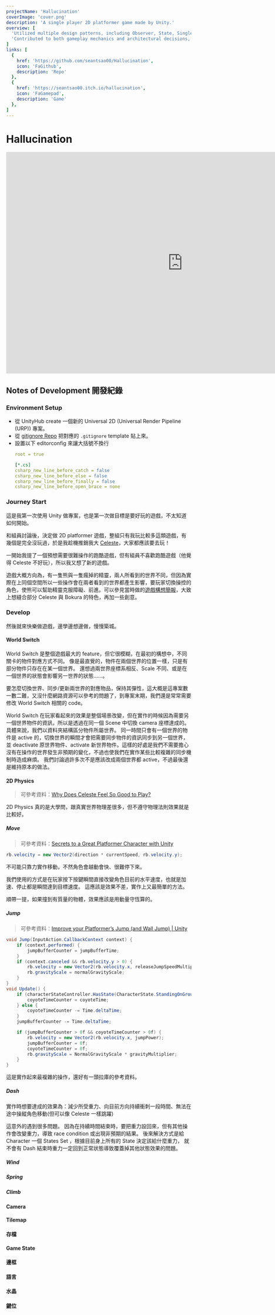 ```yaml
---
projectName: 'Hallucination'
coverImage: 'cover.png'
description: 'A single player 2D platformer game made by Unity.'
overview: [
  'Utilized multiple design patterns, including Observer, State, Singleton, Event-Driven Architecture, Command, Component, and Prototype, to create a well-organized and scalable codebase.',
  'Contributed to both gameplay mechanics and architectural decisions, ensuring smooth development and extensibility.'
]
links: [
  {
    href: 'https://github.com/seantsao00/Hallucination',
    icon: 'FaGithub',
    description: 'Repo'
  },
  {
    href: 'https://seantsao00.itch.io/hallucination',
    icon: 'FaGamepad',
    description: 'Game'
  },
]
---
```


<!-- ([`remark-toc`](https://github.com/remarkjs/remark-toc)). -->

# Hallucination
<iframe frameborder="0" src="https://itch.io/embed-upload/12351752?color=333333" allowfullscreen="" width="960" height="603"><a href="https://seantsao00.itch.io/hallucination">Play GP 2024 Group 12 - Hallucination on itch.io</a></iframe>

## Notes of Development 開發紀錄

### Environment Setup
- 從 UnityHub create 一個新的 Universal 2D (Universal Render Pipeline (URP)) 專案。
- 從 [gitignore Repo](https://github.com/github/gitignore) 把對應的 `.gitignore` template 貼上來。
- 設置以下 editorconfig 來讓大括號不換行
  ```yaml
  root = true

  [*.cs]
  csharp_new_line_before_catch = false
  csharp_new_line_before_else = false
  csharp_new_line_before_finally = false
  csharp_new_line_before_open_brace = none
  ```

### Journey Start
這是我第一次使用 Unity 做專案，也是第一次做目標是要好玩的遊戲，不太知道如何開始。

和組員討論後，決定做 2D platformer 遊戲，整組只有我玩比較多這類遊戲，有幾個是完全沒玩過，於是我趁機推銷我大 [Celeste](https://store.steampowered.com/app/504230/Celeste/)，大家都應該要去玩！

一開始我提了一個預想需要很難操作的跑酷遊戲，但有組員不喜歡跑酷遊戲（他覺得 Celeste 不好玩），所以我又想了新的遊戲。

遊戲大概方向為，有一隻熊與一隻瘋掉的精靈，兩人所看到的世界不同，但因為實際在上同個空間所以一些操作會在兩者看到的世界都產生影響，要玩家切換操控的角色，使熊可以幫助精靈克服障礙、前進。可以參見當時做的[遊戲構想簡報](https://1drv.ms/p/c/21e438e91fc2cb45/ETpAFP_fo0VBjwzhZy_RFeQB9Eq4VdWHeaFxgph_7IgagQ)，大致上想縫合部分 Celeste 與 Bokura 的特色，再加一些創意。

### Develop
然後就來快樂做遊戲，邊學邊想邊做，慢慢築城。
#### World Switch
World Switch 是整個遊戲最大的 feature，但它很模糊，在最初的構想中，不同關卡的物件對應方式不同。
像是最直覺的，物件在兩個世界的位置一樣，只是有部分物件只存在在某一個世界。
還想過兩世界座標系相反、Scale 不同、或是在一個世界的狀態會影響另一世界的狀態……。

要怎麼切換世界、同步/更新兩世界的對應物品，保持其彈性，這大概是這專案數一數二難，又沒什麼網路資源可以參考的問題了，到專案末期，我們還是常常需要修改 World Switch 相關的 code。

World Switch 在玩家看起來的效果是整個場景改變，但在實作的時候因為需要另一個世界物件的資訊，所以是透過在同一個 Scene 中切換 camera 座標達成的。
具體來說，我們以資料夾結構區分物件所屬世界。
同一時間只會有一個世界的物件是 active 的，切換世界的瞬間才會把需要同步物件的資訊同步到另一個世界，並 deactivate 原世界物件、activate 新世界物件。這樣的好處是我們不需要擔心沒有在操作的世界發生非預期的變化，不過也使我們在實作某些比較複雜的同步機制時造成麻煩。
我們討論過許多次不是應該改成兩個世界都 active，不過最後還是維持原本的做法。


#### 2D Physics
> 可參考資料：[Why Does Celeste Feel So Good to Play?](https://www.youtube.com/watch?v=yorTG9at90g&t=314s)

2D Physics 真的是大學問，跟真實世界物理差很多，但不遵守物理法則效果就是比較好。
##### Move
> 可參考資料：[Secrets to a Great Platformer Character with Unity](https://www.youtube.com/watch?v=KKGdDBFcu0Q)

```cs
rb.velocity = new Vector2(direction * currentSpeed, rb.velocity.y);
```

不可能只靠力實作移動，不然角色會越動會快、很難停下來。

我們使用的方式是在玩家按下按鍵瞬間直接改變角色目前的水平速度，也就是加速、停止都是瞬間達到目標速度。
這應該是效果不差，實作上又最簡單的方法。

順帶一提，如果撞到有質量的物體，效果應該是用動量守恆算的。

##### Jump
> 可參考資料：[Improve your Platformer’s Jump (and Wall Jump) | Unity](https://www.youtube.com/watch?v=2S3g8CgBG1g&t=151s)

```cs
void Jump(InputAction.CallbackContext context) {
    if (context.performed) {
        jumpBufferCounter = jumpBufferTime;
    }
    if (context.canceled && rb.velocity.y > 0) {
        rb.velocity = new Vector2(rb.velocity.x, releaseJumpSpeedMultiplier * rb.velocity.y);
        rb.gravityScale = normalGravityScale;
    }
}
void Update() {
    if (characterStateController.HasState(CharacterState.StandingOnGround)) {
        coyoteTimeCounter = coyoteTime;
    } else {
        coyoteTimeCounter -= Time.deltaTime;
    }
    jumpBufferCounter -= Time.deltaTime;

    if (jumpBufferCounter > 0f && coyoteTimeCounter > 0f) {
        rb.velocity = new Vector2(rb.velocity.x, jumpPower);
        jumpBufferCounter = 0f;
        coyoteTimeCounter = 0f;
        rb.gravityScale = NormalGravityScale * gravityMultiplier;
    }
}
```

這是實作起來最複雜的操作，還好有一頭拉庫的參考資料。

##### Dash
實作時想要達成的效果為：減少所受重力、向目前方向持續衝刺一段時間、無法在途中操縱角色移動(但可以像 Celeste 一樣跳躍)

這意外的遇到很多問題。
因為在持續時間結束時，要把重力設回來，但有其他操作會改變重力，導致 race condition 或出現非預期的結果。
後來解決方式是給 Character 一個 States Set ，根據目前身上所有的 State 決定該給什麼重力，
就不會有 Dash 結束時重力一定回到正常狀態導致覆蓋掉其他狀態效果的問題。

##### Wind


##### Spring

##### Climb

#### Camera

#### Tilemap

#### 存檔

#### Game State

#### 邊框

#### 語言

#### 水晶

#### 鍵位


